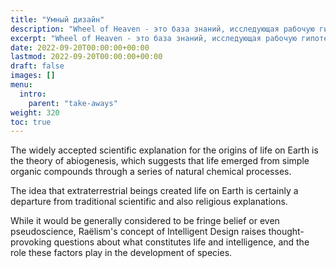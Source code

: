 ```yaml
---
title: "Умный дизайн"
description: "Wheel of Heaven - это база знаний, исследующая рабочую гипотезу о том, что жизнь на Земле была разумно спроектирована внеземной цивилизацией, так называемыми Элохим."
excerpt: "Wheel of Heaven - это база знаний, исследующая рабочую гипотезу о том, что жизнь на Земле была разумно спроектирована внеземной цивилизацией, так называемыми Элохим."
date: 2022-09-20T00:00:00+00:00
lastmod: 2022-09-20T00:00:00+00:00
draft: false
images: []
menu:
  intro:
    parent: "take-aways"
weight: 320
toc: true
---
```


The widely accepted scientific explanation for the origins of life on Earth is the theory of abiogenesis, which suggests that life emerged from simple organic compounds through a series of natural chemical processes.

The idea that extraterrestrial beings created life on Earth is certainly a departure from traditional scientific and also religious explanations.

While it would be generally considered to be fringe belief or even pseudoscience, Raëlism's concept of Intelligent Design raises thought-provoking questions about what constitutes life and intelligence, and the role these factors play in the development of species.
